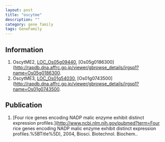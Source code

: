 ```yaml
---
layout: post
title: "oscytme"
description: ""
category: gene family
tags: GeneFamily
---
```


## Information
1. OscytME2, [LOC_Os05g09440](http://rice.plantbiology.msu.edu/cgi-bin/ORF_infopage.cgi?orf=LOC_Os05g09440), [Os05g0186300](http://rapdb.dna.affrc.go.jp/viewer/gbrowse_details/irgsp1?name=Os05g0186300.
2. OscytME3, [LOC_Os01g54030](http://rice.plantbiology.msu.edu/cgi-bin/ORF_infopage.cgi?orf=LOC_Os01g54030), [Os01g0743500](http://rapdb.dna.affrc.go.jp/viewer/gbrowse_details/irgsp1?name=Os01g0743500.

## Publication
1. [Four rice genes encoding NADP malic enzyme exhibit distinct expression profiles.](http://www.ncbi.nlm.nih.gov/pubmed?term=Four rice genes encoding NADP malic enzyme exhibit distinct expression profiles.%5BTitle%5D), 2004, Biosci. Biotechnol. Biochem..



